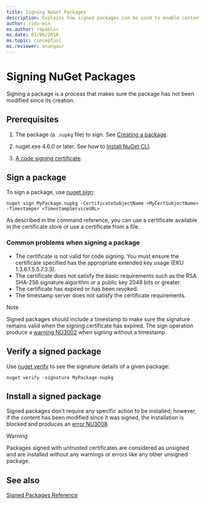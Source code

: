 ```yaml
---
title: Signing NuGet Packages
description: Explains how signed packages can be used to enable content integrity verification.
author: rido-min
ms.author: rmpablos
ms.date: 03/06/2018
ms.topic: conceptual
ms.reviewer: anangaur
---
```


# Signing NuGet Packages

Signing a package is a process that makes sure the package has not been modified since its creation.

## Prerequisites

1. The package (a `.nupkg` file) to sign. See [Creating a package](creating-a-package.md).

1. nuget.exe 4.6.0 or later. See how to [Install NuGet CLI](../install-nuget-client-tools.md#nugetexe-cli).

1. [A code signing certificate](../reference/signed-packages-reference.md#get-a-code-signing-certificate).

## Sign a package

To sign a package, use [nuget sign](../tools/cli-ref-sign.md):

```cli
nuget sign MyPackage.nupkg -CertificateSubjectName <MyCertSubjectName> -Timestamper <TimestampServiceURL>
```

As described in the command reference, you can use a certificate available in the certificate store or use a certificate from a file.

### Common problems when signing a package

- The certificate is not valid for code signing. You must ensure the certificate specified has the appropriate extended key usage (EKU 1.3.6.1.5.5.7.3.3).
- The certificate does not satisfy the basic requirements such as the RSA SHA-256 signature algorithm or a public key 2048 bits or greater.
- The certificate has expired or has been revoked.
- The timestamp server does not satisfy the certificate requirements.

> [!Note]
> Signed packages should include a timestamp to make sure the signature remains valid when the signing certificate has expired. The sign operation produce a [warning NU3002](../reference/errors-and-warnings/NU3002.md) when signing without a timestamp.

## Verify a signed package

Use [nuget verify](../tools/cli-ref-verify.md) to see the signature details of a given package:

```cli
nuget verify -signature MyPackage.nupkg
```

## Install a signed package

Signed packages don't require any specific action to be installed; however, if the content has been modified since it was signed, the installation is blocked and produces an [error NU3008](../reference/errors-and-warnings/NU3008.md).

> [!Warning]
> Packages signed with untrusted certificates are considered as unsigned and are installed without any warnings or errors like any other unsigned package.

## See also

[Signed Packages Reference](../reference/Signed-Packages-Reference.md)
